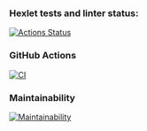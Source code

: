 ### Hexlet tests and linter status:
[![Actions Status](https://github.com/Skeler667/frontend-project-11/workflows/hexlet-check/badge.svg)](https://github.com/Skeler667/frontend-project-11/actions)
### GitHub Actions
[![CI](https://github.com/Skeler667/frontend-project-11/actions/workflows/demo.yml/badge.svg?event=push)](https://github.com/Skeler667/frontend-project-11/actions/workflows/demo.yml)
### Maintainability 
[![Maintainability](https://api.codeclimate.com/v1/badges/5df47e83973d08cba453/maintainability)](https://codeclimate.com/github/Skeler667/frontend-project-11/maintainability)